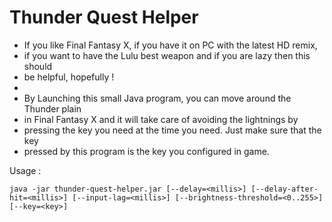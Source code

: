 # Thunder Quest Helper


 * If you like Final Fantasy X, if you have it on PC with the latest HD remix,
 * if you want to have the Lulu best weapon and if you are lazy then this should
 * be helpful, hopefully !
 * 
 * By Launching this small Java program, you can move around the Thunder plain
 * in Final Fantasy X and it will take care of avoiding the lightnings by
 * pressing the key you need at the time you need. Just make sure that the key
 * pressed by this program is the key you configured in game.

Usage :
```
java -jar thunder-quest-helper.jar [--delay=<millis>] [--delay-after-hit=<millis>] [--input-lag=<millis>] [--brightness-threshold=<0..255>] [--key=<key>]
```